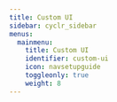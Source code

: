 ```yaml
---
title: Custom UI
sidebar: cyclr_sidebar
menus:
  mainmenu:
    title: Custom UI
    identifier: custom-ui
    icon: navsetupguide
    toggleonly: true
    weight: 8
---
```

